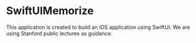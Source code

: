# SwiftUIMemorize
This application is created to build an iOS application using SwiftUI. We are using Stanford public lectures as guidance.
